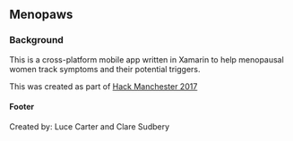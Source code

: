 ## Menopaws ##

### Background ###

This is a cross-platform mobile app written in Xamarin to help menopausal women track symptoms and their potential triggers.

This was created as part of [Hack Manchester 2017](https://www.hac100.com/event/hack-mcr-17/)


#### Footer
Created by: Luce Carter and Clare Sudbery

